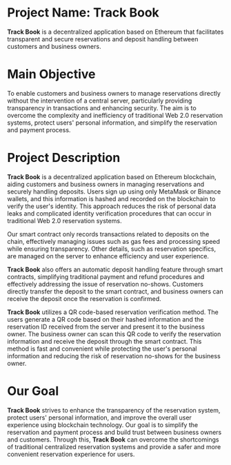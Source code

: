 # Project Name: Track Book
**Track Book** is a decentralized application based on Ethereum that facilitates transparent and secure reservations and deposit handling between customers and business owners.

# Main Objective
To enable customers and business owners to manage reservations directly without the intervention of a central server, particularly providing transparency in transactions and enhancing security. The aim is to overcome the complexity and inefficiency of traditional Web 2.0 reservation systems, protect users' personal information, and simplify the reservation and payment process.

# Project Description

**Track Book** is a decentralized application based on Ethereum blockchain, aiding customers and business owners in managing reservations and securely handling deposits. Users sign up using only MetaMask or Binance wallets, and this information is hashed and recorded on the blockchain to verify the user's identity. This approach reduces the risk of personal data leaks and complicated identity verification procedures that can occur in traditional Web 2.0 reservation systems.

Our smart contract only records transactions related to deposits on the chain, effectively managing issues such as gas fees and processing speed while ensuring transparency. Other details, such as reservation specifics, are managed on the server to enhance efficiency and user experience.

**Track Book** also offers an automatic deposit handling feature through smart contracts, simplifying traditional payment and refund procedures and effectively addressing the issue of reservation no-shows. Customers directly transfer the deposit to the smart contract, and business owners can receive the deposit once the reservation is confirmed.

**Track Book** utilizes a QR code-based reservation verification method. The users generate a QR code based on their hashed information and the reservation ID received from the server and present it to the business owner. The business owner can scan this QR code to verify the reservation information and receive the deposit through the smart contract. This method is fast and convenient while protecting the user's personal information and reducing the risk of reservation no-shows for the business owner.

# Our Goal
**Track Book** strives to enhance the transparency of the reservation system, protect users' personal information, and improve the overall user experience using blockchain technology. Our goal is to simplify the reservation and payment process and build trust between business owners and customers. Through this, **Track Book** can overcome the shortcomings of traditional centralized reservation systems and provide a safer and more convenient reservation experience for users.

